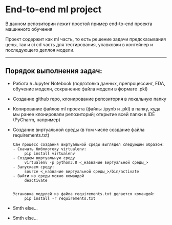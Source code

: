# End-to-end ml project
В данном репозитории лежит простой пример end-to-end проекта машинного обучения

Проект содержит как ml часть, то есть решение задачи предсказывания цены,
так и ci cd часть для тестирования, упавковки в контейнер и последующего деплоя модели.


--------
## Порядок выполнения задач:
- Работа в Jupyter Notebook (подготовка данных, препроцессинг, EDA, обучение модели, сохранение файла модели в формате .pkl)
- Создание github repo, клонирование репозитория в локальную папку
- Копирование файлов ml проекта (файлы .ipynb и .pkl) в папку, куда мы ранее клонировали репозиторий; открытие всей папки в IDE (PyCharm, например)
- Создание виртуальной среды (в том числе создание файла requirements.txt)

      Сам процесс создания виртуальной среды выглядел следующим образом:
      - Скачать библиотеку virtualenv:
           pip install virtualenv
      - Создаем виртуальную среду
           virtualenv -p python3.8 <_название виртуальной среды_>
      - Запускаем среду:
           source <_название виртуальной среды_>/bin/activate
      - Выйти из среды можно командой
           deactivate


      Установка модулей из файла requirements.txt делается командой:
           pip install -r requirements.txt

- Smth else...
- Smth else...
